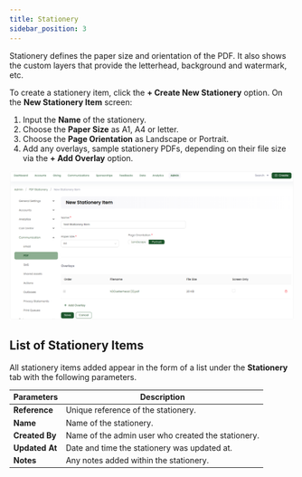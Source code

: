 ```yaml
---
title: Stationery
sidebar_position: 3
---
```


Stationery defines the paper size and orientation of the PDF. It also shows the custom layers that provide the letterhead, background and watermark, etc. 

To create a stationery item, click the **+ Create New Stationery** option. On the **New Stationery Item** screen:

1. Input the **Name** of the stationery.
2. Choose the **Paper Size** as A1, A4 or letter.  
3. Choose the **Page Orientation** as Landscape or Portrait.
4. Add any overlays, sample stationery PDFs, depending on their file size via the **+ Add Overlay** option.

![Create Stationery section](./create-stationery-section.png)

## List of Stationery Items

All stationery items added appear in the form of a list under the **Stationery** tab with the following parameters. 

| Parameters | Description |
| ---------- | ----------- |
| **Reference** | Unique reference of the stationery. |
| **Name** | Name of the stationery. |
| **Created By** | Name of the admin user who created the stationery. |
| **Updated At** | Date and time the stationery was updated at. |
| **Notes** | Any notes added within the stationery. |